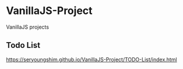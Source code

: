 # VanillaJS-Project
VanillaJS projects

## Todo List
https://seryoungshim.github.io/VanillaJS-Project/TODO-List/index.html
